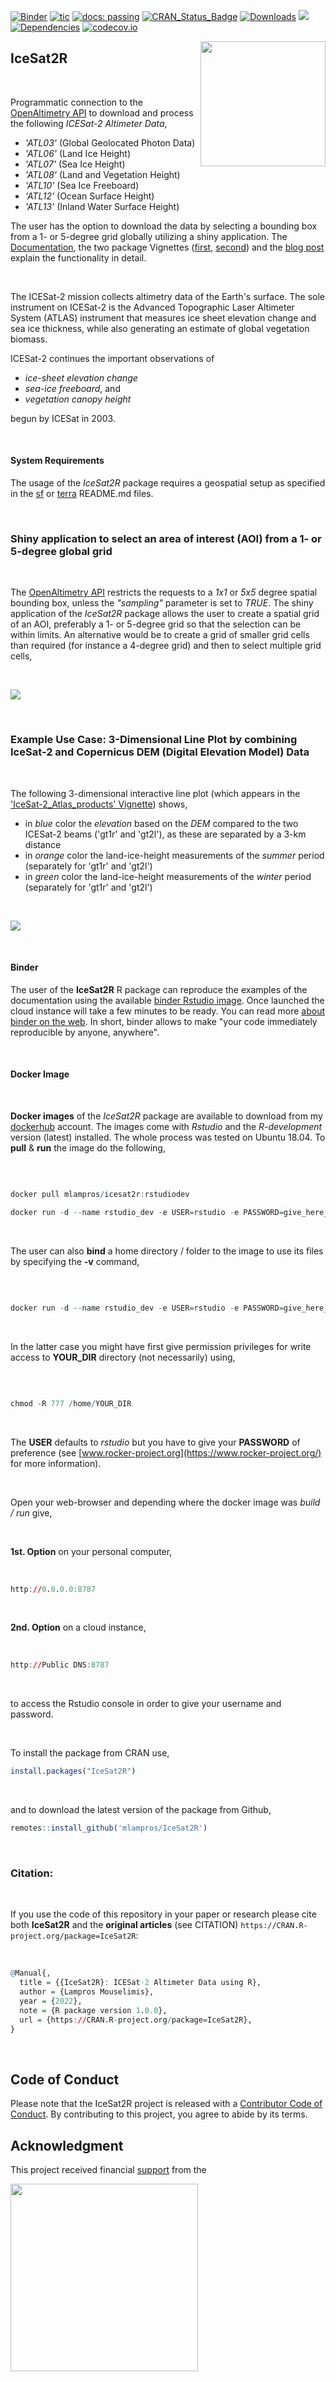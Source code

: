 
[![Binder](http://mybinder.org/badge_logo.svg)](https://mybinder.org/v2/gh/mlampros/IceSat2R/HEAD?urlpath=rstudio)
[![tic](https://github.com/mlampros/IceSat2R/workflows/tic/badge.svg?branch=master)](https://github.com/mlampros/IceSat2R/actions)
[![docs: passing](https://img.shields.io/badge/docs-passing-success.svg)](https://mlampros.github.io/IceSat2R/reference/index.html)
[![CRAN_Status_Badge](http://www.r-pkg.org/badges/version/IceSat2R)](http://cran.r-project.org/package=IceSat2R)
[![Downloads](http://cranlogs.r-pkg.org/badges/grand-total/IceSat2R?color=blue)](http://www.r-pkg.org/pkg/IceSat2R)
[![](https://img.shields.io/docker/automated/mlampros/icesat2r.svg)](https://hub.docker.com/r/mlampros/icesat2r)
[![Dependencies](https://tinyverse.netlify.com/badge/IceSat2R)](https://cran.r-project.org/package=IceSat2R)
[![codecov.io](https://codecov.io/github/mlampros/IceSat2R/coverage.svg?branch=master)](https://codecov.io/github/mlampros/IceSat2R?branch=master)


<img align="right" width="200" src="man/figures/hex_sticker.png"></img>

## IceSat2R

<br>

Programmatic connection to the [OpenAltimetry API](https://openaltimetry.org/data/swagger-ui/) to download and process the following *ICESat-2 Altimeter Data*,

* *'ATL03'* (Global Geolocated Photon Data)
* *'ATL06'* (Land Ice Height)
* *'ATL07'* (Sea Ice Height)
* *'ATL08'* (Land and Vegetation Height)
* *'ATL10'* (Sea Ice Freeboard)
* *'ATL12'* (Ocean Surface Height) 
* *'ATL13'* (Inland Water Surface Height) 

The user has the option to download the data by selecting a bounding box from a 1- or 5-degree grid globally utilizing a shiny application. The [Documentation](https://mlampros.github.io/IceSat2R/reference/index.html), the two package Vignettes ([first](https://mlampros.github.io/IceSat2R/articles/IceSat-2_Mission_Orbits_HTML.html), [second](https://mlampros.github.io/IceSat2R/articles/IceSat-2_Atlas_products_HTML.html)) and the [blog post](http://mlampros.github.io/2022/02/12/IceSat2R_Altimetry_data/) explain the functionality in detail.

<br>

The ICESat-2 mission collects altimetry data of the Earth's surface. The sole instrument on ICESat-2 is the Advanced Topographic Laser Altimeter System (ATLAS) instrument that measures ice sheet elevation change and sea ice thickness, while also generating an estimate of global vegetation biomass. 

ICESat-2 continues the important observations of 

* *ice-sheet elevation change*
* *sea-ice freeboard*, and 
* *vegetation canopy height* 

begun by ICESat in 2003.

<br>

#### **System Requirements**

The usage of the *IceSat2R* package requires a geospatial setup as specified in the [sf](https://github.com/r-spatial/sf#installing) or [terra](https://github.com/rspatial/terra#from-source-code) README.md files.

<br>

### Shiny application to select an area of interest (AOI) from a 1- or 5-degree global grid

<br>

The [OpenAltimetry API](https://openaltimetry.org/data/swagger-ui/) restricts the requests to a *1x1* or *5x5* degree spatial bounding box, unless the *"sampling"* parameter is set to *TRUE*. The shiny application of the *IceSat2R* package allows the user to create a spatial grid of an AOI, preferably a 1- or 5-degree grid so that the selection can be within limits. An alternative would be to create a grid of smaller grid cells than required (for instance a 4-degree grid) and then to select multiple grid cells,

<br>

<img src="man/figures/shiny_app_grid.gif" ></img>

<br>

### Example Use Case: 3-Dimensional Line Plot by combining IceSat-2 and Copernicus DEM (Digital Elevation Model) Data

<br>

The following 3-dimensional interactive line plot (which appears in the ['IceSat-2_Atlas_products' Vignette](https://mlampros.github.io/IceSat2R/articles/IceSat-2_Atlas_products_HTML.html)) shows,

* in *blue* color the *elevation* based on the *DEM* compared to the two ICESat-2 beams ('gt1r' and 'gt2l'), as these are separated by a 3-km distance
* in *orange* color the land-ice-height measurements of the *summer* period (separately for 'gt1r' and 'gt2l')
* in *green* color the land-ice-height measurements of the *winter* period (separately for 'gt1r' and 'gt2l')

<br>

<img src="man/figures/3_dim_plot.gif" ></img>

<br>

#### **Binder**

The user of the **IceSat2R** R package can reproduce the examples of the documentation using the available [binder Rstudio image](https://mybinder.org/v2/gh/mlampros/IceSat2R/HEAD?urlpath=rstudio). Once launched the cloud instance will take a few minutes to be ready. You can read more [about binder on the web](https://mybinder.org/). In short, binder allows to make "your code immediately reproducible by anyone, anywhere".

<br>

#### **Docker Image**

<br>

**Docker images** of the *IceSat2R* package are available to download from my [dockerhub](https://hub.docker.com/r/mlampros/icesat2r) account. The images come with *Rstudio* and the *R-development* version (latest) installed. The whole process was tested on Ubuntu 18.04. To **pull** & **run** the image do the following,

<br>

```R

docker pull mlampros/icesat2r:rstudiodev

docker run -d --name rstudio_dev -e USER=rstudio -e PASSWORD=give_here_your_password --rm -p 8787:8787 mlampros/icesat2r:rstudiodev

```

<br>

The user can also **bind** a home directory / folder to the image to use its files by specifying the **-v** command,

<br>

```R

docker run -d --name rstudio_dev -e USER=rstudio -e PASSWORD=give_here_your_password --rm -p 8787:8787 -v /home/YOUR_DIR:/home/rstudio/YOUR_DIR mlampros/icesat2r:rstudiodev


```

<br>

In the latter case you might have first give permission privileges for write access to **YOUR_DIR** directory (not necessarily) using,

<br>

```R

chmod -R 777 /home/YOUR_DIR


```

<br>

The **USER** defaults to *rstudio* but you have to give your **PASSWORD** of preference (see [www.rocker-project.org](https://www.rocker-project.org/) for more information).

<br>

Open your web-browser and depending where the docker image was *build / run* give, 

<br>

**1st. Option** on your personal computer,

<br>

```R
http://0.0.0.0:8787 

```

<br>

**2nd. Option** on a cloud instance, 

<br>

```R
http://Public DNS:8787

```

<br>

to access the Rstudio console in order to give your username and password.

<br>

To install the package from CRAN use, 

```R
install.packages("IceSat2R")

```
<br>

and to download the latest version of the package from Github,

```R
remotes::install_github('mlampros/IceSat2R')

```

<br>

### Citation:

<br>

If you use the code of this repository in your paper or research please cite both **IceSat2R** and the **original articles** (see CITATION) `https://CRAN.R-project.org/package=IceSat2R`:

<br>

```R
@Manual{,
  title = {{IceSat2R}: ICESat-2 Altimeter Data using R},
  author = {Lampros Mouselimis},
  year = {2022},
  note = {R package version 1.0.0},
  url = {https://CRAN.R-project.org/package=IceSat2R},
}
```

<br>

## Code of Conduct
  
  Please note that the IceSat2R project is released with a [Contributor Code of Conduct](https://github.com/mlampros/IceSat2R/blob/master/CODE_OF_CONDUCT.md). By contributing to this project, you agree to abide by its terms.


## Acknowledgment

This project received financial [support](https://www.r-consortium.org/projects) from the

<a href="https://www.r-consortium.org/projects/awarded-projects">
<img src="https://www.r-consortium.org/wp-content/uploads/sites/13/2016/09/RConsortium_Horizontal_Pantone.png" width="300">
</a>

<br>
